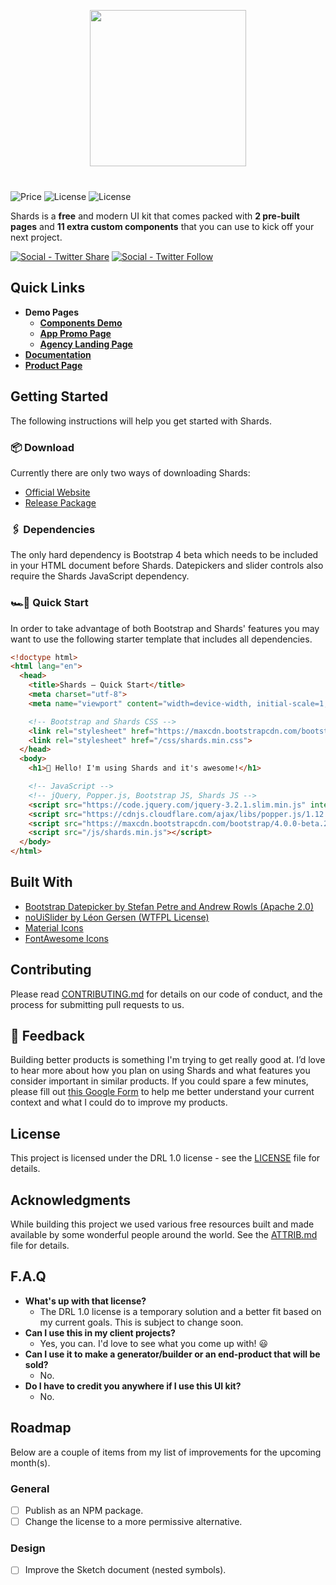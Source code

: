 <p align="center" style="margin-bottom: 40px;">
<img src="logo.jpg" width="250" />
</p>

![Price](https://img.shields.io/badge/Price-FREE-brightgreen.svg)
![License](https://img.shields.io/badge/Size-12.41_kb_min/gz-brightgreen.svg)
![License](https://img.shields.io/badge/License-DRL_1.0-brightgreen.svg)

Shards is a **free** and modern UI kit that comes packed with **2 pre-built pages** and **11 extra custom components** that you can use to kick off your next project.

[![Social - Twitter Share](https://img.shields.io/twitter/url/http/shields.io.svg?style=social)](https://twitter.com/intent/tweet?url=https://designrevision.com/downloads/shards&text=I%20love%20the%20free%20Shards%20UI%20kit%20based%20on%20%23bootstrap%20by%20%40DesignRevision%20%23ui%20%23kit%20%23freebie%20) [![Social - Twitter Follow](https://img.shields.io/twitter/follow/DesignRevision.svg?style=social&label=Follow)](https://twitter.com/designrevision)

## Quick Links

* **Demo Pages**
  * [**Components Demo**](https://designrevision.com/demo/shards/)
  * [**App Promo Page**](https://designrevision.com/demo/shards/extra/app-promo.html)
  * [**Agency Landing Page**](https://designrevision.com/demo/shards/extra/agency-landing.html)
* [**Documentation**](https://designrevision.com/docs/shards)
* [**Product Page**](https://designrevision.com/downloads/shards)

## Getting Started

The following instructions will help you get started with Shards.

### 📦 Download
Currently there are only two ways of downloading Shards:
* [Official Website](https://designrevision.com/download/shards)
* [Release Package](https://github.com/DesignRevision/shards-ui/releases)

### 🖇 Dependencies

The only hard dependency is Bootstrap 4 beta which needs to be included in your HTML document before Shards. Datepickers and slider controls also require the Shards JavaScript dependency.

### 🏎💨 Quick Start

In order to take advantage of both Bootstrap and Shards' features you may want to use the following starter template that includes all dependencies.

```html
<!doctype html>
<html lang="en">
  <head>
    <title>Shards — Quick Start</title>
    <meta charset="utf-8">
    <meta name="viewport" content="width=device-width, initial-scale=1, shrink-to-fit=no">

    <!-- Bootstrap and Shards CSS -->
    <link rel="stylesheet" href="https://maxcdn.bootstrapcdn.com/bootstrap/4.0.0-beta.2/css/bootstrap.min.css" integrity="sha384-PsH8R72JQ3SOdhVi3uxftmaW6Vc51MKb0q5P2rRUpPvrszuE4W1povHYgTpBfshb" crossorigin="anonymous">
    <link rel="stylesheet" href="/css/shards.min.css">
  </head>
  <body>
    <h1>👋 Hello! I'm using Shards and it's awesome!</h1>

    <!-- JavaScript -->
    <!-- jQuery, Popper.js, Bootstrap JS, Shards JS -->
    <script src="https://code.jquery.com/jquery-3.2.1.slim.min.js" integrity="sha384-KJ3o2DKtIkvYIK3UENzmM7KCkRr/rE9/Qpg6aAZGJwFDMVNA/GpGFF93hXpG5KkN" crossorigin="anonymous"></script>
    <script src="https://cdnjs.cloudflare.com/ajax/libs/popper.js/1.12.3/umd/popper.min.js" integrity="sha384-vFJXuSJphROIrBnz7yo7oB41mKfc8JzQZiCq4NCceLEaO4IHwicKwpJf9c9IpFgh" crossorigin="anonymous"></script>
    <script src="https://maxcdn.bootstrapcdn.com/bootstrap/4.0.0-beta.2/js/bootstrap.min.js" integrity="sha384-alpBpkh1PFOepccYVYDB4do5UnbKysX5WZXm3XxPqe5iKTfUKjNkCk9SaVuEZflJ" crossorigin="anonymous"></script>
    <script src="/js/shards.min.js"></script>
  </body>
</html>
```
## Built With

* [Bootstrap Datepicker by Stefan Petre and Andrew Rowls (Apache 2.0)](https://github.com/uxsolutions/bootstrap-datepicker)
* [noUiSlider by Léon Gersen (WTFPL License)](https://refreshless.com/nouislider/download/)
* [Material Icons](http://material.io/icons)
* [FontAwesome Icons](http://fontawesome.io)

## Contributing

Please read [CONTRIBUTING.md](https://gist.github.com/PurpleBooth/b24679402957c63ec426) for details on our code of conduct, and the process for submitting pull requests to us.

## 💁 Feedback
Building better products is something I'm trying to get really good at. I’d love to hear more about how you plan on using Shards and what features you consider important in similar products. If you could spare a few minutes, please fill out [this Google Form](https://docs.google.com/forms/d/e/1FAIpQLScyj8F-fyVlb-AAeM-UFXSpDgrfdC81yWm1BNF8_gVCpXN8jw/viewform?usp=sf_link) to help me better understand your current context and what I could do to improve my products.

## License

This project is licensed under the DRL 1.0 license - see the [LICENSE](LICENSE) file for details.

## Acknowledgments

While building this project we used various free resources built and made 
available by some wonderful people around the world. See the [ATTRIB.md](ATTRIB.md) file for details.

## F.A.Q
* **What's up with that license?**
  * The DRL 1.0 license is a temporary solution and a better fit based on my current goals. This is subject to change soon.
* **Can I use this in my client projects?**
  * Yes, you can. I'd love to see what you come up with! 😃
* **Can I use it to make a generator/builder or an end-product that will be sold?**
  * No.
* **Do I have to credit you anywhere if I use this UI kit?**
  * No.

## Roadmap
Below are a couple of items from my list of improvements for the upcoming month(s).

### General
- [ ] Publish as an NPM package.
- [ ] Change the license to a more permissive alternative.

### Design
- [ ] Improve the Sketch document (nested symbols).

